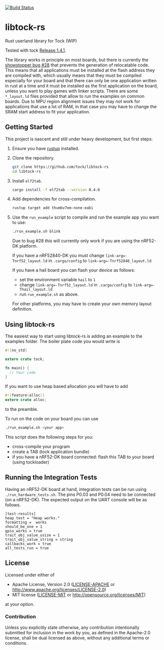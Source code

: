 [![Build Status](https://travis-ci.org/tock/libtock-rs.svg?branch=master)](https://travis-ci.org/tock/libtock-rs)
# libtock-rs
Rust userland library for Tock (WIP)

Tested with tock [Release 1.4.1](https://github.com/tock/tock/commit/7e37bf67761d83fd585cace4fb201e2864d300b1).

The library works in principle on most boards, but there is currently the [showstopper
bug #28](https://github.com/tock/libtock-rs/issues/28) that prevents
the generation of relocatable code. This means that all applications
must be installed at the flash address they are compiled with, which
usually means that they must be compiled especially for your board
and that there can only be one application written in rust at a time
and it must be installed as the first application on the board, unless
you want to play games with linker scripts.
There are some `*_layout.ld` files provided that allow to run the
examples on common boards.
Due to MPU region alignment issues they may not work for applications
that use a lot of RAM, in that case you may have to change the SRAM
start address to fit your application.

## Getting Started

This project is nascent and still under heavy development, but first steps:

1. Ensure you have [rustup](https://www.rustup.rs/) installed.

1. Clone the repository.

    ```bash
    git clone https://github.com/tock/libtock-rs
    cd libtock-rs
    ```

1. Install `elf2tab`.

    ```bash
    cargo install -f elf2tab --version 0.4.0
    ```

1. Add dependencies for cross-compilation.

    ```bash
    rustup target add thumbv7em-none-eabi
    ```

1. Use the `run_example` script to compile and run the example app you want
to use:

    ```bash
    ./run_example.sh blink
    ```

    Due to bug #28 this will currently only work if you are using the nRF52-DK platform.

    If you have a nRF52840-DK you must change `link-arg=-Tnrf52_layout.ld` in
    `.cargo/config` to `link-arg=-Tnrf52840_layout.ld`

    If you have a hail board you can flash your device as follows:
     - set the environment variable `hail` to `1`
     - change `link-arg=-Tnrf52_layout.ld` in `.cargo/config` to `link-arg=-Thail_layout.ld`
     - run `run_example.sh` as above.

    For other platforms, you may have to create your own memory layout definition.

## Using libtock-rs

The easiest way to start using libtock-rs is adding an example to the examples folder.
The boiler plate code you would write is
```rust
#![no_std]

extern crate tock;

fn main() {
  // Your code
}
```
If you want to use heap based allocation you will have to add
```rust
#![feature(alloc)]
extern crate alloc;
```
to the preamble.

To run on the code on your board you can use
```bash
./run_example.sh <your app>
```
This script does the following steps for you:
 - cross-compile your program
 - create a TAB (tock application bundle)
 - if you have a nRF52-DK board connected: flash this TAB to your board (using tockloader)

## Running the Integration Tests
Having an nRF52-DK board at hand, integration tests can be run using `./run_hardware_tests.sh`.
The pins P0.03 and P0.04 need to be connected (on a nRF52-DK).
The expected output on the UART console will be as follows.
```
[test-results]
heap_test = "Heap works."
formatting =  works
should_be_one = 1
gpio_works = true
trait_obj_value_usize = 1
trait_obj_value_string = string
callbacks_work = true
all_tests_run = true
```

## License

Licensed under either of

 * Apache License, Version 2.0
   ([LICENSE-APACHE](LICENSE-APACHE) or http://www.apache.org/licenses/LICENSE-2.0)
 * MIT license
   ([LICENSE-MIT](LICENSE-MIT) or http://opensource.org/licenses/MIT)

at your option.

### Contribution

Unless you explicitly state otherwise, any contribution intentionally submitted
for inclusion in the work by you, as defined in the Apache-2.0 license, shall be
dual licensed as above, without any additional terms or conditions.
